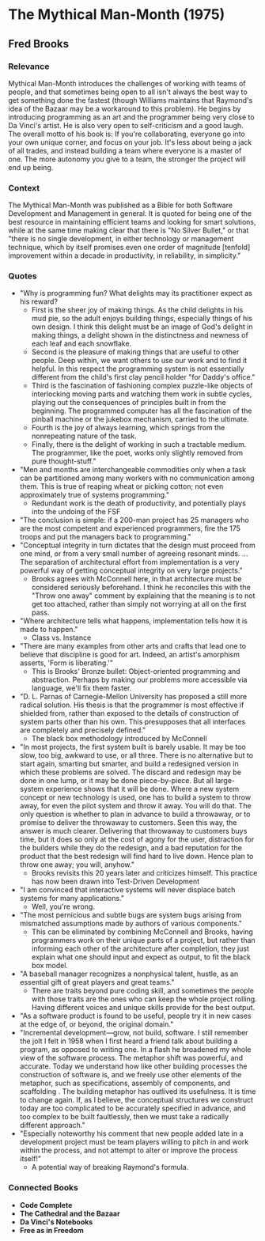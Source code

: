 # The Mythical Man-Month (1975)

## Fred Brooks

### Relevance

Mythical Man-Month introduces the challenges of working with teams of people, and that sometimes being open to all isn't always the best way to get something done the fastest (though Williams maintains that Raymond's idea of the Bazaar may be a workaround to this problem). He begins by introducing programming as an art and the programmer being very close to Da Vinci's artist. He is also very open to self-criticism and a good laugh. The overall motto of his book is: If you're collaborating, everyone go into your own unique corner, and focus on your job. It's less about being a jack of all trades, and instead building a team where everyone is a master of one. The more autonomy you give to a team, the stronger the project will end up being.

### Context

The Mythical Man-Month was published as a Bible for both Software Development and Management in general. It is quoted for being one of the best resource in maintaining efficient teams and looking for smart solutions, while at the same time making clear that there is "No Silver Bullet," or that "there is no single development, in either technology or management technique, which by itself promises even one order of magnitude [tenfold] improvement within a decade in productivity, in reliability, in simplicity."

### Quotes

* "Why is programming fun? What delights may its practitioner expect as his reward?
  * First is the sheer joy of making things. As the child delights in his mud pie, so the adult enjoys building things, especially things of his own design. I think this delight must be an image of God's delight in making things, a delight shown in the distinctness and newness of each leaf and each snowflake.
  * Second is the pleasure of making things that are useful to other people. Deep within, we want others to use our work and to find it helpful. In this respect the programming system is not essentially different from the child's first clay pencil holder "for Daddy's office."
  * Third is the fascination of fashioning complex puzzle-like objects of interlocking moving parts and watching them work in subtle cycles, playing out the consequences of principles built in from the beginning. The programmed computer has all the fascination of the pinball machine or the jukebox mechanism, carried to the ultimate.
  * Fourth is the joy of always learning, which springs from the nonrepeating nature of the task.
  * Finally, there is the delight of working in such a tractable medium. The programmer, like the poet, works only slightly removed from pure thought-stuff."
* "Men and months are interchangeable commodities only when a task can be partitioned among many workers with no communication among them. This is true of reaping wheat or picking cotton; not even approximately true of systems programming."
  * Redundant work is the death of productivity, and potentially plays into the undoing of the FSF
* "The conclusion is simple: if a 200-man project has 25 managers who are the most competent and experienced programmers, fire the 175 troops and put the managers back to programming."
* "Conceptual integrity in turn dictates that the design must proceed from one mind, or from a very small number of agreeing resonant minds. ... The separation of architectural effort from implementation is a very powerful way of getting conceptual integrity on very large projects."
  * Brooks agrees with McConnell here, in that architecture must be considered seriously beforehand. I think he reconciles this with the "Throw one away" comment by explaining that the meaning is to not get too attached, rather than simply not worrying at all on the first pass.
* "Where architecture tells what happens, implementation tells how it is made to happen."
  * Class vs. Instance
* "There are many examples from other arts and crafts that lead one to believe that discipline is good for art. Indeed, an artist's amorphism asserts, 'Form is liberating.'"
  * This is Brooks' Bronze bullet: Object-oriented programming and abstraction. Perhaps by making our problems more accessible via language, we'll fix them faster.
* "D. L. Parnas of Carnegie-Mellon University has proposed a still more radical solution. His thesis is that the programmer is most effective if shielded from, rather than exposed to the details of construction of system parts other than his own. This presupposes that all interfaces are completely and precisely defined."
  * The black box methodology introduced by McConnell
* "In most projects, the first system built is barely usable. It may be too slow, too big, awkward to use, or all three. There is no alternative but to start again, smarting but smarter, and build a redesigned version in which these problems are solved. The discard and redesign may be done in one lump, or it may be done piece-by-piece. But all large-system experience shows that it will be done. Where a new system concept or new technology is used, one has to build a system to throw away, for even the pilot system and throw it away. You will do that. The only question is whether to plan in advance to build a throwaway, or to promise to deliver the throwaway to customers. Seen this way, the answer is much clearer. Delivering that throwaway to customers buys time, but it does so only at the cost of agony for the user, distraction for the builders while they do the redesign, and a bad reputation for the product that the best redesign will find hard to live down. Hence plan to throw one away; you will, anyhow."
  * Brooks revisits this 20 years later and criticizes himself. This practice has now been drawn into Test-Driven Development
* "I am convinced that interactive systems will never displace batch systems for many applications."
  * Well, you're wrong.
* "The most pernicious and subtle bugs are system bugs arising from mismatched assumptions made by authors of various components."
  * This can be eliminated by combining McConnell and Brooks, having programmers work on their unique parts of a project, but rather than informing each other of the architecture after completion, they just explain what one should input and expect as output, to fit the black box model.
* "A baseball manager recognizes a nonphysical talent, hustle, as an essential gift of great players and great teams."
  * There are traits beyond pure coding skill, and sometimes the people with those traits are the ones who can keep the whole project rolling. Having different voices and unique skills provide for the best output.
* "As a software product is found to be useful, people try it in new cases at the edge of, or beyond, the original domain."
* "Incremental development—grow, not build, software. I still remember the jolt I felt in 1958 when I first heard a friend talk about building a program, as opposed to writing one. In a flash he broadened my whole view of the software process. The metaphor shift was powerful, and accurate. Today we understand how like other building processes the construction of software is, and we freely use other elements of the metaphor, such as specifications, assembly of components, and scaffolding . The building metaphor has outlived its usefulness. It is time to change again. If, as I believe, the conceptual structures we construct today are too complicated to be accurately specified in advance, and too complex to be built faultlessly, then we must take a radically different approach."
* "Especially noteworthy his comment that new people added late in a development project must be team players willing to pitch in and work within the process, and not attempt to alter or improve the process itself!"
  * A potential way of breaking Raymond's formula.

### Connected Books

* __Code Complete__
* __The Cathedral and the Bazaar__
* __Da Vinci's Notebooks__
* __Free as in Freedom__

